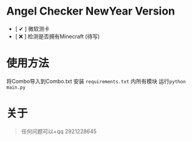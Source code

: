 # Angel Checker NewYear Version

* [ ✔ ] 微软测卡
* [ ❌ ] 检测是否拥有Minecraft (待写)

# 使用方法

将Combo导入到Combo.txt
安装 `requirements.txt` 内所有模块
运行`python main.py`

# 关于

> 任何问题可以+qq 2921228645


